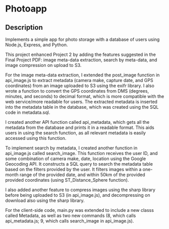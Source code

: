 # Photoapp

## Description
Implements a simple app for photo storage with a database of users using Node.js, Express, and Python.

This project enhanced Project 2 by adding the features suggested in the Final Project PDF: image meta-data extraction, search by meta-data, and image compression on upload to S3. 

For the image meta-data extraction, I extended the post_image function in api_image.js to extract metadata (camera make, capture date, and GPS coordinates) from an image uploaded to S3 using the exifr library. I also wrote a function to convert the GPS coordinates from DMS (degrees, minutes, and seconds) to decimal format, which is more compatible with the web service/more readable for users. The extracted metadata is inserted into the metadata table in the database, which was created using the SQL code in metadata.sql. 

I created another API function called api_metadata, which gets all the metadata from the database and prints it in a readable format. This aids users in using the search function, as all relevant metadata is easily accessed using this function.

To implement search by metadata, I created another function in api_image.js called search_image. This function receives the user ID, and some combination of camera make, date, location using the Google Geocoding API. It constructs a SQL query to search the metadata table based on the filters provided by the user. It filters images within a one-month range of the provided date, and within 50km of the provided provided coordinates (using ST_Distance_Sphere function).

I also added another feature to compress images using the sharp library before being uploaded to S3 (in api_image.js), and decompressing on download also using the sharp library.

For the client-side code, main.py was extended to include a new classs called Metadata, as well as two new commands (8, which calls api_metadata.js; 9, which calls search_image in api_image.js).
